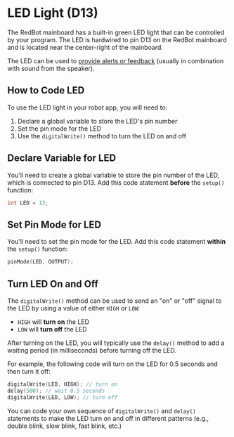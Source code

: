# LED Light \(D13\)

The RedBot mainboard has a built-in green LED light that can be controlled by your program. The LED is hardwired to pin D13 on the RedBot mainboard and is located near the center-right of the mainboard.

The LED can be used to [provide alerts or feedback](../robot-behaviors/producing-alerts.md) \(usually in combination with sound from the speaker\).

## How to Code LED

To use the LED light in your robot app, you will need to:

1. Declare a global variable to store the LED's pin number
2. Set the pin mode for the LED
3. Use the `digitalWrite()` method to turn the LED on and off

## Declare Variable for LED

You'll need to create a global variable to store the pin number of the LED, which is connected to pin D13. Add this code statement **before** the `setup()` function:

```cpp
int LED = 13;
```

## Set Pin Mode for LED

You'll need to set the pin mode for the LED. Add this code statement **within** the `setup()` function:

```cpp
pinMode(LED, OUTPUT);
```

## Turn LED On and Off

The `digitalWrite()` method can be used to send an "on" or "off" signal to the LED by using a value of either `HIGH` or `LOW`:

* `HIGH` will **turn on** the LED
* `LOW` will **turn off** the LED

After turning on the LED, you will typically use the `delay()` method to add a waiting period \(in milliseconds\) before turning off the LED.

For example, the following code will turn on the LED for 0.5 seconds and then turn it off:

```cpp
digitalWrite(LED, HIGH); // turn on
delay(500); // wait 0.5 seconds
digitalWrite(LED, LOW); // turn off
```

You can code your own sequence of `digitalWrite()` and `delay()` statements to make the LED turn on and off in different patterns \(e.g., double blink, slow blink, fast blink, etc.\)

